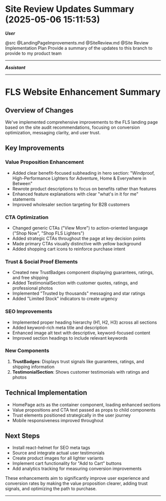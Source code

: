 <!-- Generated by SpecStory -->

# Site Review Updates Summary (2025-05-06 15:11:53)

_**User**_

@src @LandingPageImprovements.md @SiteReview.md @Site Review Implementation Plan Provide a summary of the updates to this branch to provide to my product team

---

_**Assistant**_



---

# FLS Website Enhancement Summary

## Overview of Changes
We've implemented comprehensive improvements to the FLS landing page based on the site audit recommendations, focusing on conversion optimization, messaging clarity, and user trust.

## Key Improvements

### Value Proposition Enhancement
- Added clear benefit-focused subheading in hero section: "Windproof, High-Performance Lighters for Adventure, Home & Everywhere in Between"
- Rewrote product descriptions to focus on benefits rather than features
- Enhanced feature explanations with clear "what's in it for me" statements
- Improved wholesaler section targeting for B2B customers

### CTA Optimization
- Changed generic CTAs ("View More") to action-oriented language ("Shop Now", "Shop FLS Lighters")
- Added strategic CTAs throughout the page at key decision points
- Made primary CTAs visually distinctive with yellow background
- Added shopping cart icons to reinforce purchase intent

### Trust & Social Proof Elements
- Created new TrustBadges component displaying guarantees, ratings, and free shipping
- Added TestimonialSection with customer quotes, ratings, and professional photos
- Implemented "Trusted by thousands" messaging and star ratings
- Added "Limited Stock" indicators to create urgency

### SEO Improvements
- Implemented proper heading hierarchy (H1, H2, H3) across all sections
- Added keyword-rich meta title and description
- Enhanced image alt text with descriptive, keyword-focused content
- Improved section headings to include relevant keywords

### New Components
1. **TrustBadges**: Displays trust signals like guarantees, ratings, and shipping information
2. **TestimonialSection**: Shows customer testimonials with ratings and photos

## Technical Implementation
- HomePage acts as the container component, loading enhanced sections
- Value propositions and CTA text passed as props to child components
- Trust elements positioned strategically in the user journey
- Mobile responsiveness improved throughout

## Next Steps
- Install react-helmet for SEO meta tags
- Source and integrate actual user testimonials
- Create product images for all lighter variants
- Implement cart functionality for "Add to Cart" buttons
- Add analytics tracking for measuring conversion improvements

These enhancements aim to significantly improve user experience and conversion rates by making the value proposition clearer, adding trust signals, and optimizing the path to purchase.

---


